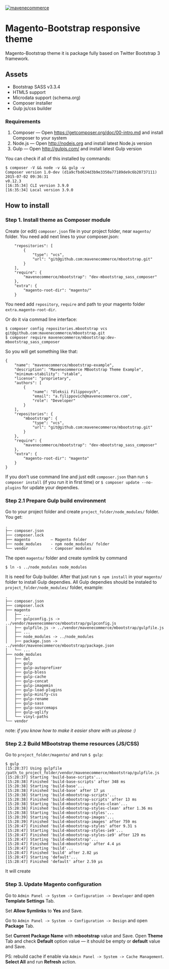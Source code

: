 <a href="http://mavenecommerce.com/">![mavenecommerce](http://www.mavenecommerce.com/wp-content/themes/maven/images/logo.png)</a>

# Magento-Bootstrap responsive theme

Magento-Bootstrap theme it is package fully based on Twitter Bootstrap 3 framework.

## Assets

* Bootstrap SASS v3.3.4
* HTML5 support
* Microdata support (schema.org)
* Composer installer
* Gulp js/css builder

### Requirements

1. Composer  — Open https://getcomposer.org/doc/00-intro.md and install Composer to your system
2. Node.js   — Open http://nodejs.org and install latest Node.js version
3. Gulp      — Open http://gulpjs.com/ and install latest Gulp version

You can check if all of this installed by commands:
```
$ composer -V && node -v && gulp -v
Composer version 1.0-dev (d1a9cfbd634d3b9e3350a77189de9c6b20737111) 2015-07-02 09:36:31
v0.12.3
[16:35:34] CLI version 3.9.0
[16:35:34] Local version 3.9.0
```

## How to install
### Step 1. Install theme as Composer module

Create (or edit) `composer.json` file in your project folder, near `magento/` folder. You need add next lines to your composer.json:
```
    "repositories": [
        {
            "type": "vcs",
            "url": "git@github.com:mavenecommerce/mbootstrap.git"
        }
    ],
    "require": {
        "mavenecommerce/mbootstrap": "dev-mbootstrap_sass_composer"
    },
    "extra": {
        "magento-root-dir": "magento/"
    }
```

You need add `repository`, `require` and path to your magento folder `extra.magento-root-dir`.

Or do it via commad line interface:
```
$ composer config repositories.mbootstrap vcs git@github.com:mavenecommerce/mbootstrap.git
$ composer require mavenecommerce/mbootstrap:dev-mbootstrap_sass_composer
```

So you will get something like that:
```
{
    "name": "mavenecommerce/mbootstrap-example",
    "description": "Mavenecommerce MBootstrap Theme Example",
    "minimum-stability": "stable",
    "license": "proprietary",
    "authors": [
        {
            "name": "Oleksii Filippovych",
            "email": "a.filippovich@mavenecommerce.com",
            "role": "Developer"
        }
    ],
    "repositories": {
        "mbootstrap": {
            "type": "vcs",
            "url": "git@github.com:mavenecommerce/mbootstrap.git"
        }
    },
    "require": {
        "mavenecommerce/mbootstrap": "dev-mbootstrap_sass_composer"
    },
    "extra": {
        "magento-root-dir": "magento"
    }
}
```

If you don't use command line and just edit `composer.json` than run `$ composer install` (if you run it in first time) or `$ composer update --no-plugins` for update your dependies.

### Step 2.1 Prepare Gulp build environment

Go to your project folder and create `project_folder/node_modules/` folder. You get:
```
.
├── composer.json
├── composer.lock
├── magento         — Magento folder
├── node_modules    - npm node_modules/ folder
└── vendor          - Composer modules
```

The open `magento/` folder and create symlink by command

```$ ln -s ../node_modules node_modules```

It is need for Gulp builder.
After that just run `$ npm install` in your `magento/` folder to install Gulp dependies. All Gulp dependies should be instaled to `project_folder/node_modules/` folder, example:
```
.
├── composer.json
├── composer.lock
├── magento
│   ├── ...
│   ├── gulpconfig.js -> ../vendor/mavenecommerce/mbootstrap/gulpconfig.js
│   ├── gulpfile.js -> ../vendor/mavenecommerce/mbootstrap/gulpfile.js
│   ├── ...
│   ├── node_modules -> ../node_modules
│   ├── package.json -> ../vendor/mavenecommerce/mbootstrap/package.json
│   └── ...
├── node_modules
│   ├── del
│   ├── gulp
│   ├── gulp-autoprefixer
│   ├── gulp-bless
│   ├── gulp-cache
│   ├── gulp-concat
│   ├── gulp-imagemin
│   ├── gulp-load-plugins
│   ├── gulp-minify-css
│   ├── gulp-rename
│   ├── gulp-sass
│   ├── gulp-sourcemaps
│   ├── gulp-uglify
│   └── vinyl-paths
└── vendor
```

note: *if you know how to make it easier share with us please :)*

### Step 2.2 Build MBootstrap theme resources (JS/CSS)

Go to `project_folder/magento/` and run `$ gulp`:
```
$ gulp
[15:28:37] Using gulpfile /path_to_project_folder/vendor/mavenecommerce/mbootstrap/gulpfile.js
[15:28:37] Starting 'build-base-scripts'...
[15:28:38] Finished 'build-base-scripts' after 348 ms
[15:28:38] Starting 'build-base'...
[15:28:38] Finished 'build-base' after 17 μs
[15:28:38] Starting 'build-mbootstrap-scripts'...
[15:28:38] Finished 'build-mbootstrap-scripts' after 13 ms
[15:28:38] Starting 'build-mbootstrap-styles-clean'...
[15:28:38] Finished 'build-mbootstrap-styles-clean' after 1.36 ms
[15:28:38] Starting 'build-mbootstrap-styles'...
[15:28:39] Starting 'build-mbootstrap-images'...
[15:28:39] Finished 'build-mbootstrap-images' after 759 ms
[15:28:47] Finished 'build-mbootstrap-styles' after 9.31 s
[15:28:47] Starting 'build-mbootstrap-styles-ie9'...
[15:28:47] Finished 'build-mbootstrap-styles-ie9' after 129 ms
[15:28:47] Starting 'build-mbootstrap'...
[15:28:47] Finished 'build-mbootstrap' after 4.4 μs
[15:28:47] Starting 'build'...
[15:28:47] Finished 'build' after 2.82 μs
[15:28:47] Starting 'default'...
[15:28:47] Finished 'default' after 2.59 μs
```

It will create

### Step 3. Update Magento configuration

Go to `Admin Panel -> System -> Configuration -> Developer` and open **Template Settings** Tab.

Set **Allow Symlinks** to **Yes** and Save.

Go to `Admin Panel -> System -> Configuration -> Design` and open **Package** Tab.

Set **Current Package Name** with **mbootstrap** value and Save. Open **Theme** Tab and check **Default** option value — it should be empty or **default** value and Save.

PS: rebuild cache if enable via `Admin Panel -> System -> Cache Management`. **Select All** and run **Refresh** action.
